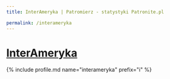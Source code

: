 ```yaml
---
title: InterAmeryka | Patromierz - statystyki Patronite.pl

permalink: /interameryka
---
```


# [InterAmeryka](https://patronite.pl/interameryka)

{% include profile.md name="interameryka" prefix="i" %}
